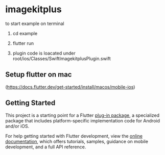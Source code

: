 # imagekitplus

to start example on terminal
1) cd example
2) flutter run

3) plugin code is loacated under root/ios/Classes/SwiftImagekitplusPlugin.swift

## Setup flutter on mac
(https://docs.flutter.dev/get-started/install/macos/mobile-ios)
## Getting Started

This project is a starting point for a Flutter
[plug-in package](https://flutter.dev/developing-packages/),
a specialized package that includes platform-specific implementation code for
Android and/or iOS.

For help getting started with Flutter development, view the
[online documentation](https://flutter.dev/docs), which offers tutorials,
samples, guidance on mobile development, and a full API reference.

